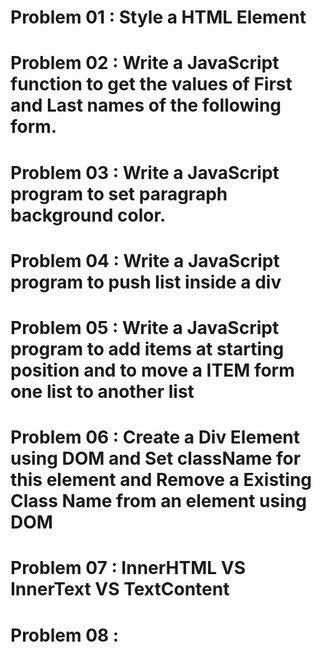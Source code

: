 # Problem 01 : Style a HTML Element
# Problem 02 : Write a JavaScript function to get the values of First and Last names of the following form.
# Problem 03 : Write a JavaScript program to set paragraph background color.
# Problem 04 : Write a JavaScript program to push list inside a div
# Problem 05 : Write a JavaScript program to add items at starting position and to move a ITEM form one list to another list
# Problem 06 : Create a Div Element using DOM and Set className for this element and Remove a Existing Class Name from an element using DOM
# Problem 07 : InnerHTML VS InnerText VS TextContent
# Problem 08 : 